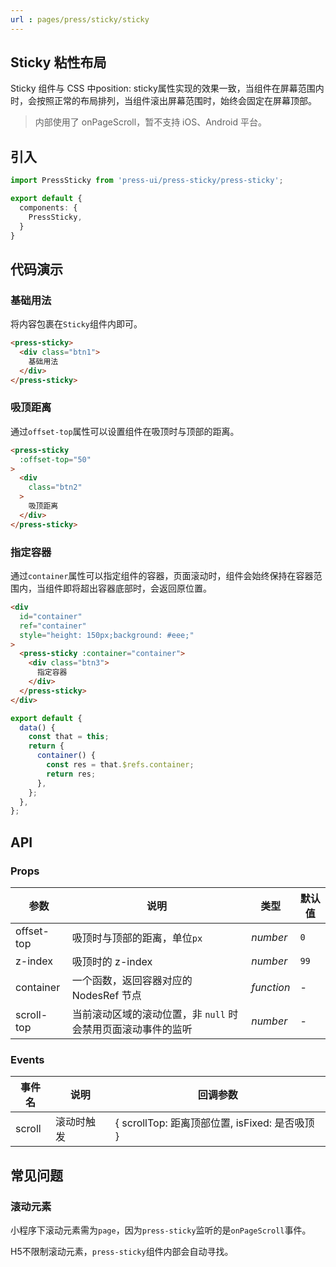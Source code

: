 ```yaml
---
url : pages/press/sticky/sticky
---
```


## Sticky 粘性布局


Sticky 组件与 CSS 中position: sticky属性实现的效果一致，当组件在屏幕范围内时，会按照正常的布局排列，当组件滚出屏幕范围时，始终会固定在屏幕顶部。

> 内部使用了 onPageScroll，暂不支持 iOS、Android 平台。

## 引入

```ts
import PressSticky from 'press-ui/press-sticky/press-sticky';

export default {
  components: {
    PressSticky,
  }
}
```

## 代码演示

### 基础用法

将内容包裹在`Sticky`组件内即可。

```html
<press-sticky>
  <div class="btn1">
    基础用法
  </div>
</press-sticky>
```

### 吸顶距离

通过`offset-top`属性可以设置组件在吸顶时与顶部的距离。

```html
<press-sticky
  :offset-top="50"
>
  <div
    class="btn2"
  >
    吸顶距离
  </div>
</press-sticky>
```

### 指定容器

通过`container`属性可以指定组件的容器，页面滚动时，组件会始终保持在容器范围内，当组件即将超出容器底部时，会返回原位置。

```html
<div
  id="container"
  ref="container"
  style="height: 150px;background: #eee;"
>
  <press-sticky :container="container">
    <div class="btn3">
      指定容器
    </div>
  </press-sticky>
</div>
```

```js
export default {
  data() {
    const that = this;
    return {
      container() {
        const res = that.$refs.container;
        return res;
      },
    };
  },
};
```

## API

### Props

| 参数       | 说明                                                         | 类型       | 默认值 |
| ---------- | ------------------------------------------------------------ | ---------- | ------ |
| offset-top | 吸顶时与顶部的距离，单位`px`                                 | _number_   | `0`    |
| z-index    | 吸顶时的 z-index                                             | _number_   | `99`   |
| container  | 一个函数，返回容器对应的 NodesRef 节点                       | _function_ | -      |
| scroll-top | 当前滚动区域的滚动位置，非 `null` 时会禁用页面滚动事件的监听 | _number_   | -      |

### Events

| 事件名 | 说明       | 回调参数                                       |
| ------ | ---------- | ---------------------------------------------- |
| scroll | 滚动时触发 | { scrollTop: 距离顶部位置, isFixed: 是否吸顶 } |


## 常见问题

### 滚动元素

小程序下滚动元素需为`page`，因为`press-sticky`监听的是`onPageScroll`事件。

H5不限制滚动元素，`press-sticky`组件内部会自动寻找。
